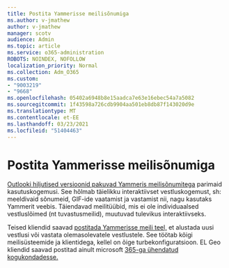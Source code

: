 ```yaml
---
title: Postita Yammerisse meilisõnumiga
ms.author: v-jmathew
author: v-jmathew
manager: scotv
audience: Admin
ms.topic: article
ms.service: o365-administration
ROBOTS: NOINDEX, NOFOLLOW
localization_priority: Normal
ms.collection: Adm_O365
ms.custom:
- "9003219"
- "9668"
ms.openlocfilehash: 05402a6948b8e15aadca7e63e16ebec54a7a5082
ms.sourcegitcommit: 1f43598a726cdb9904aa501eb8db87f143020d9e
ms.translationtype: MT
ms.contentlocale: et-EE
ms.lasthandoff: 03/23/2021
ms.locfileid: "51404463"
---
```

# <a name="post-to-yammer-by-sending-an-email-message"></a>Postita Yammerisse meilisõnumiga

[Outlooki hiljutised versioonid pakuvad Yammeris meilisõnumitega](https://support.microsoft.com/office/work-with-yammer-from-outlook-fd695485-225b-410f-b24a-17f971b46b25) parimaid kasutuskogemusi. See hõlmab täielikku interaktiivset vestluskogemust, sh: meeldivaid sõnumeid, GIF-ide vaatamist ja vastamist nii, nagu kasutaks Yammerit veebis. Täiendavad meilitüübid, mis ei ole individuaalsed vestluslõimed (nt tuvastusmeilid), muutuvad tulevikus interaktiivseks.

Teised kliendid saavad [postitada Yammerisse meili teel,](https://support.microsoft.com/office/new-yammer-post-to-yammer-by-sending-an-email-message-830e6825-56f6-4169-a6b9-1b3ca0cdad4d) et alustada uusi vestlusi või vastata olemasolevatele vestlustele. See töötab kõigi meilisüsteemide ja klientidega, kellel on õige turbekonfiguratsioon. EL Geo kliendid saavad postitad ainult microsoft [365-ga ühendatud kogukondadesse.](https://docs.microsoft.com/yammer/manage-yammer-groups/yammer-and-office-365-groups)
